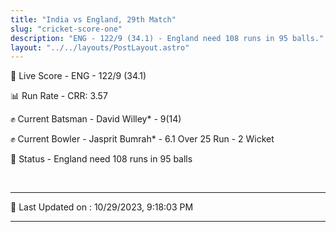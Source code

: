 ```yaml
---
title: "India vs England, 29th Match"
slug: "cricket-score-one"
description: "ENG - 122/9 (34.1) - England need 108 runs in 95 balls."
layout: "../../layouts/PostLayout.astro"
---
```


🔴 Live Score - ENG - 122/9 (34.1)  

📊 Run Rate - CRR: 3.57  

✊ Current Batsman - David Willey* - 9(14)  

✊ Current Bowler - Jasprit Bumrah* - 6.1 Over 25 Run - 2 Wicket  

📑 Status - England need 108 runs in 95 balls

<br />

***

📝 Last Updated on : 10/29/2023, 9:18:03 PM

***

